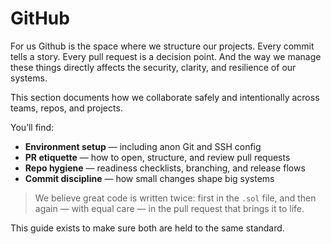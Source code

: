 # GitHub

For us Github is the space where we structure our projects. Every commit tells a story. Every pull request is a decision point. And the way we manage these things directly affects the security, clarity, and resilience of our systems.

This section documents how we collaborate safely and intentionally across teams, repos, and projects.

You’ll find:
- **Environment setup** — including anon Git and SSH config
- **PR etiquette** — how to open, structure, and review pull requests
- **Repo hygiene** — readiness checklists, branching, and release flows
- **Commit discipline** — how small changes shape big systems

> We believe great code is written twice: first in the `.sol` file, and then again — with equal care — in the pull request that brings it to life.

This guide exists to make sure both are held to the same standard.